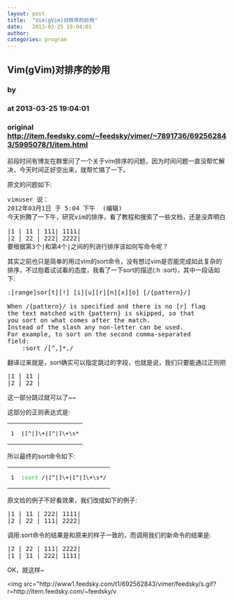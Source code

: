 ```yaml
---
layout: post
title:  "Vim(gVim)对排序的妙用"
date:   2013-03-25 19:04:01
author: 
categories: program
---
```


## Vim(gVim)对排序的妙用
### by 
### at 2013-03-25 19:04:01
### original <http://item.feedsky.com/~feedsky/vimer/~7891736/692562843/5995078/1/item.html>

<p>前段时间有博友在群里问了一个关于vim排序的问题，因为时间问题一直没帮忙解决，今天时间正好空出来，就帮忙搞了一下。</p>
<p>原文的问题如下:</p>

<div><div><pre style="font-family:monospace">vimuser 说：
2012年03月1日 于 5:04 下午  (编辑)
今天折腾了一下午，研究vim的排序，看了教程和搜索了一些文档，还是没弄明白，vim的正则表达式跟一般的又不一样，来请教下博主。
 
|1 | 11 | 111| 1111|
|2 | 22 | 222| 2222|
要根据第3个|和第4个|之间的列进行排序该如何写命令呢？</pre></div></div>

<p>其实之前也只是简单的用过vim的sort命令，没有想过vim是否能完成如此复杂的排序，不过抱着试试看的态度，我看了一下sort的描述(:h :sort)，其中一段话如下:</p>

<div><div><pre style="font-family:monospace">:[range]sor[t][!] [i][u][r][n][x][o] [/{pattern}/]
 
When /{pattern}/ is specified and there is no [r] flag
the text matched with {pattern} is skipped, so that
you sort on what comes after the match.
Instead of the slash any non-letter can be used.
For example, to sort on the second comma-separated
field:
    :sort /[^,]*,/</pre></div></div>

<p>翻译过来就是，sort确实可以指定跳过的字段，也就是说，我们只要能通过正则把</p>

<div><div><pre style="font-family:monospace">|1 | 11 | 
|2 | 22 |</pre></div></div>

<p>这一部分跳过就可以了~~</p>
<p>这部分的正则表达式是:</p>

<div><table><tr><td><pre>1
</pre></td><td><pre style="font-family:monospace"><span style="color:#000000">|</span><span style="color:#000000">[</span><span style="color:#000000">^|</span><span style="color:#000000">]</span>\<span style="color:#000000">+|</span><span style="color:#000000">[</span><span style="color:#000000">^|</span><span style="color:#000000">]</span>\<span style="color:#000000">+</span>\s<span style="color:#000000">*</span></pre></td></tr></table></div>

<p>所以最终的sort命令如下:</p>

<div><table><tr><td><pre>1
</pre></td><td><pre style="font-family:monospace"><span style="color:#000000">:</span><span style="color:#25bb4d">sort</span> <span style="color:#000000">/|</span><span style="color:#000000">[</span><span style="color:#000000">^|</span><span style="color:#000000">]</span>\<span style="color:#000000">+|</span><span style="color:#000000">[</span><span style="color:#000000">^|</span><span style="color:#000000">]</span>\<span style="color:#000000">+</span>\s<span style="color:#000000">*/</span></pre></td></tr></table></div>

<p>原文给的例子不好看效果，我们改成如下的例子:</p>

<div><div><pre style="font-family:monospace">|1 | 11 | 222| 1111|
|2 | 22 | 111| 2222|</pre></div></div>

<p>调用:sort命令的结果是和原来的样子一致的，而调用我们的新命令的结果是:</p>

<div><div><pre style="font-family:monospace">|2 | 22 | 111| 2222|
|1 | 11 | 222| 1111|</pre></div></div>

<p>OK，就这样~</p>&lt;img src=&quot;http://www1.feedsky.com/t1/692562843/vimer/feedsky/s.gif?r=http://item.feedsky.com/~feedsky/v